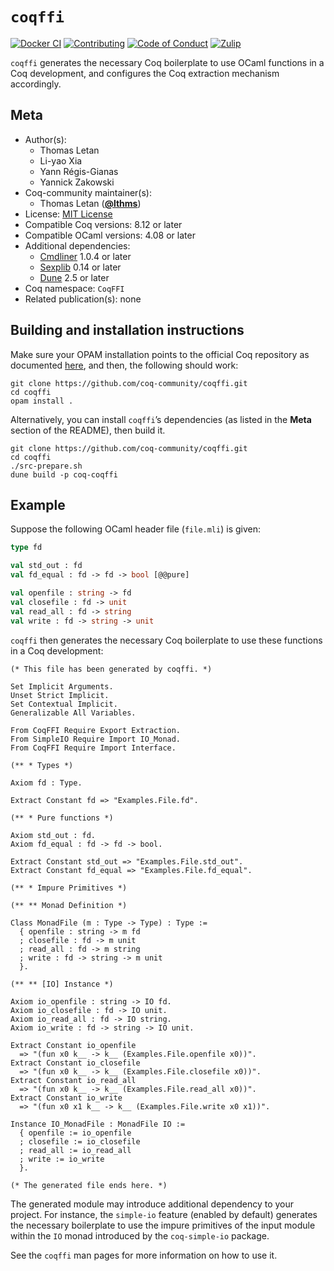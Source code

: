 <!---
This file was generated from `meta.yml`, please do not edit manually.
Follow the instructions on https://github.com/coq-community/templates to regenerate.
--->
# `coqffi`

[![Docker CI][docker-action-shield]][docker-action-link]
[![Contributing][contributing-shield]][contributing-link]
[![Code of Conduct][conduct-shield]][conduct-link]
[![Zulip][zulip-shield]][zulip-link]

[docker-action-shield]: https://github.com/coq-community/coqffi/workflows/Docker%20CI/badge.svg?branch=main
[docker-action-link]: https://github.com/coq-community/coqffi/actions?query=workflow:"Docker%20CI"

[contributing-shield]: https://img.shields.io/badge/contributions-welcome-%23f7931e.svg
[contributing-link]: https://github.com/coq-community/manifesto/blob/master/CONTRIBUTING.md

[conduct-shield]: https://img.shields.io/badge/%E2%9D%A4-code%20of%20conduct-%23f15a24.svg
[conduct-link]: https://github.com/coq-community/manifesto/blob/master/CODE_OF_CONDUCT.md

[zulip-shield]: https://img.shields.io/badge/chat-on%20zulip-%23c1272d.svg
[zulip-link]: https://coq.zulipchat.com/#narrow/stream/237663-coq-community-devs.20.26.20users



`coqffi` generates the necessary Coq boilerplate to use OCaml functions in a
Coq development, and configures the Coq extraction mechanism accordingly.

## Meta

- Author(s):
  - Thomas Letan
  - Li-yao Xia
  - Yann Régis-Gianas
  - Yannick Zakowski
- Coq-community maintainer(s):
  - Thomas Letan ([**@lthms**](https://github.com/lthms))
- License: [MIT License](LICENSE)
- Compatible Coq versions: 8.12 or later
- Compatible OCaml versions: 4.08 or later
- Additional dependencies:
  - [Cmdliner](http://erratique.ch/software/cmdliner) 1.0.4 or later
  - [Sexplib](https://github.com/janestreet/sexplib) 0.14 or later
  - [Dune](https://dune.build) 2.5 or later
- Coq namespace: `CoqFFI`
- Related publication(s): none

## Building and installation instructions

Make sure your OPAM installation points to the official Coq repository
as documented [here](https://github.com/coq/opam-coq-archive), and
then, the following should work:

``` shell
git clone https://github.com/coq-community/coqffi.git
cd coqffi
opam install .
```

Alternatively, you can install `coqffi`’s dependencies (as listed in
the **Meta** section of the README), then build it.

```shell
git clone https://github.com/coq-community/coqffi.git
cd coqffi
./src-prepare.sh
dune build -p coq-coqffi
```

## Example

Suppose the following OCaml header file (`file.mli`) is given:

```ocaml
type fd

val std_out : fd
val fd_equal : fd -> fd -> bool [@@pure]

val openfile : string -> fd
val closefile : fd -> unit
val read_all : fd -> string
val write : fd -> string -> unit
```

`coqffi` then generates the necessary Coq boilerplate to use these
functions in a Coq development:

```coq
(* This file has been generated by coqffi. *)

Set Implicit Arguments.
Unset Strict Implicit.
Set Contextual Implicit.
Generalizable All Variables.

From CoqFFI Require Export Extraction.
From SimpleIO Require Import IO_Monad.
From CoqFFI Require Import Interface.

(** * Types *)

Axiom fd : Type.

Extract Constant fd => "Examples.File.fd".

(** * Pure functions *)

Axiom std_out : fd.
Axiom fd_equal : fd -> fd -> bool.

Extract Constant std_out => "Examples.File.std_out".
Extract Constant fd_equal => "Examples.File.fd_equal".

(** * Impure Primitives *)

(** ** Monad Definition *)

Class MonadFile (m : Type -> Type) : Type :=
  { openfile : string -> m fd
  ; closefile : fd -> m unit
  ; read_all : fd -> m string
  ; write : fd -> string -> m unit
  }.

(** ** [IO] Instance *)

Axiom io_openfile : string -> IO fd.
Axiom io_closefile : fd -> IO unit.
Axiom io_read_all : fd -> IO string.
Axiom io_write : fd -> string -> IO unit.

Extract Constant io_openfile
  => "(fun x0 k__ -> k__ (Examples.File.openfile x0))".
Extract Constant io_closefile
  => "(fun x0 k__ -> k__ (Examples.File.closefile x0))".
Extract Constant io_read_all
  => "(fun x0 k__ -> k__ (Examples.File.read_all x0))".
Extract Constant io_write
  => "(fun x0 x1 k__ -> k__ (Examples.File.write x0 x1))".

Instance IO_MonadFile : MonadFile IO :=
  { openfile := io_openfile
  ; closefile := io_closefile
  ; read_all := io_read_all
  ; write := io_write
  }.

(* The generated file ends here. *)
```

The generated module may introduce additional dependency to your
project. For instance, the `simple-io` feature (enabled by default)
generates the necessary boilerplate to use the impure primitives of
the input module within the `IO` monad introduced by the
`coq-simple-io` package.

See the `coqffi` man pages for more information on how to use it.

